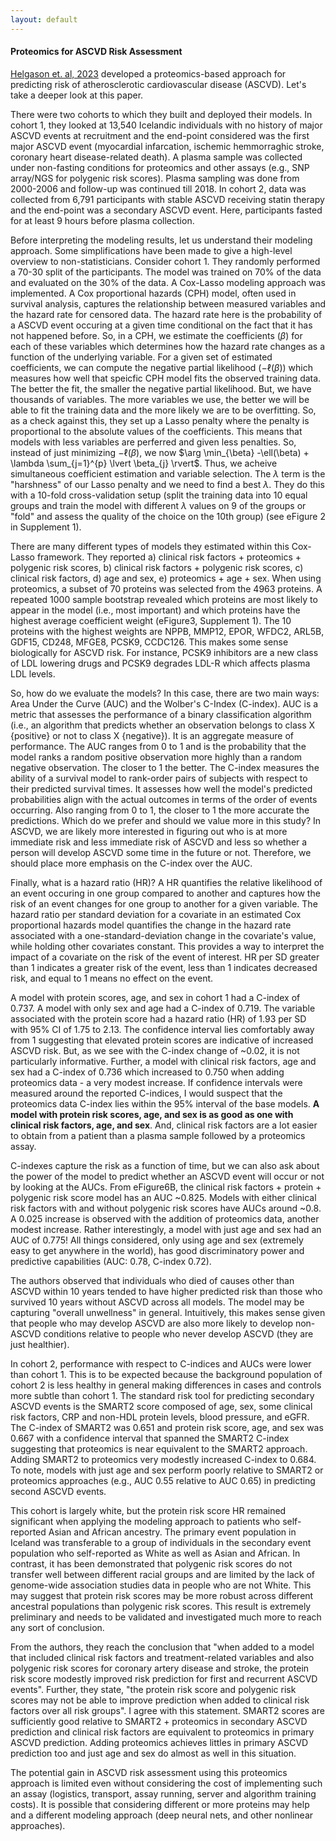 ```yaml
---
layout: default
---
```


#### Proteomics for ASCVD Risk Assessment

[Helgason et. al, 2023](https://jamanetwork.com/journals/jama/fullarticle/2808522) developed a proteomics-based approach for predicting risk of atherosclerotic cardiovascular disease (ASCVD). Let's take a deeper look at this paper. 

There were two cohorts to which they built and deployed their models. In cohort 1, they looked at 13,540 Icelandic individuals with no history of major ASCVD events at recruitment and the end-point considered was the first major ASCVD event (myocardial infarcation, ischemic hemmorraghic stroke, coronary heart disease-related death). A plasma sample was collected under non-fasting conditions for proteomics and other assays (e.g., SNP array/NGS for polygenic risk scores). Plasma sampling was done from 2000-2006 and follow-up was continued till 2018. In cohort 2, data was collected from 6,791 participants with stable ASCVD receiving statin therapy and the end-point was a secondary ASCVD event. Here, participants fasted for at least 9 hours before plasma collection. 

Before interpreting the modeling results, let us understand their modeling approach. Some simplifications have been made to give a high-level overview to non-statisticians. Consider cohort 1. They randomly performed a 70-30 split of the participants. The model was trained on 70% of the data and evaluated on the 30% of the data. A Cox-Lasso modeling approach was implemented. A Cox proportional hazards (CPH) model, often used in survival analysis, captures the relationship between measured variables and the hazard rate for censored data. The hazard rate here is the probability of a ASCVD event occuring at a given time conditional on the fact that it has not happened before. So, in a CPH, we estimate the coefficients ($\beta$) for each of these variables which determines how the hazard rate changes as a function of the underlying variable. For a given set of estimated coefficients, we can compute the negative partial likelihood ($-\ell(\beta)$) which measures how well that speicfic CPH model fits the observed training data. The better the fit, the smaller the negative partial likelihood. But, we have thousands of variables. The more variables we use, the better we will be able to fit the training data and the more likely we are to be overfitting. So, as a check against this, they set up a Lasso penalty where the penalty is proportional to the absolute values of the coefficients. This means that models with less variables are perferred and given less penalties. So, instead of just minimizing $-\ell(\beta)$, we now $\arg \min_{\beta} -\ell(\beta) + \lambda \sum_{j=1}^{p} \lvert \beta_{j} \rvert$. Thus, we acheive simultaneous coefficient estimation and variable selection. The $\lambda$ term is the "harshness" of our Lasso penalty and we need to find a best $\lambda$. They do this with a 10-fold cross-validation setup (split the training data into 10 equal groups and train the model with different $\lambda$ values on 9 of the groups or "fold" and assess the quality of the choice on the 10th group) (see eFigure 2 in Supplement 1). 

There are many different types of models they estimated within this Cox-Lasso framework. They reported a) clinical risk factors + proteomics + polygenic risk scores, b) clinical risk factors + polygenic risk scores, c) clinical risk factors, d) age and sex, e) proteomics + age + sex. When using proteomics, a subset of 70 proteins was selected from the 4963 proteins. A repeated 1000 sample bootstrap revealed which proteins are most likely to appear in the model (i.e., most important) and which proteins have the highest average coefficient weight (eFigure3, Supplement 1). The 10 proteins with the highest weights are NPPB, MMP12, EPOR, WFDC2, ARL5B, GDF15, CD248, MFGE8, PCSK9, CCDC126. This makes some sense biologically for ASCVD risk. For instance, PCSK9 inhibitors are a new class of LDL lowering drugs and PCSK9 degrades LDL-R which affects plasma LDL levels. 

So, how do we evaluate the models? In this case, there are two main ways: Area Under the Curve (AUC) and the Wolber's C-Index (C-index). AUC is a metric that assesses the performance of a binary classification algorithm (i.e., an algorithm that predicts whether an observation belongs to class X {positive} or not to class X {negative}). It is an aggregate measure of performance. The AUC ranges from 0 to 1 and is the probability that the model ranks a random positive observation more highly than a random negative observation. The closer to 1 the better. The C-index measures the ability of a survival model to rank-order pairs of subjects with respect to their predicted survival times. It assesses how well the model's predicted probabilities align with the actual outcomes in terms of the order of events occurring. Also ranging from 0 to 1, the closer to 1 the more accurate the predictions. Which do we prefer and should we value more in this study? In ASCVD, we are likely more interested in figuring out who is at more immediate risk and less immediate risk of ASCVD and less so whether a person will develop ASCVD some time in the future or not. Therefore, we should place more emphasis on the C-index over the AUC. 

Finally, what is a hazard ratio (HR)? A HR quantifies the relative likelihood of an event occuring in one group compared to another and captures how the risk of an event changes for one group to another for a given variable. The hazard ratio per standard deviation for a covariate in an estimated Cox proportional hazards model quantifies the change in the hazard rate associated with a one-standard-deviation change in the covariate's value, while holding other covariates constant. This provides a way to interpret the impact of a covariate on the risk of the event of interest. HR per SD greater than 1 indicates a greater risk of the event, less than 1 indicates decreased risk, and equal to 1 means no effect on the event. 

A model with protein scores, age, and sex in cohort 1 had a C-index of 0.737. A model with only sex and age had a C-index of 0.719. The variable associated with the protein score had a hazard ratio (HR) of 1.93 per SD with 95% CI of 1.75 to 2.13. The confidence interval lies comfortably away from 1 suggesting that elevated protein scores are indicative of increased ASCVD risk. But, as we see with the C-index change of ~0.02, it is not particularly informative. Further, a model with clinical risk factors, age and sex had a C-index of 0.736 which increased to 0.750 when adding proteomics data - a very modest increase. If confidence intervals were measured around the reported C-indices, I would suspect that the proteomics data C-index lies within the 95% interval of the base models. **A model with protein risk scores, age, and sex is as good as one with clinical risk factors, age, and sex**. And, clinical risk factors are a lot easier to obtain from a patient than a plasma sample followed by a proteomics assay. 

C-indexes capture the risk as a function of time, but we can also ask about the power of the model to predict whether an ASCVD event will occur or not by looking at the AUCs. From eFigure6B, the clinical risk factors + protein + polygenic risk score model has an AUC ~0.825. Models with either clinical risk factors with and without polygenic risk scores have AUCs around ~0.8. A 0.025 increase is observed with the addition of proteomics data, another modest increase. Rather interestingly, a model with just age and sex had an AUC of 0.775! All things considered, only using age and sex (extremely easy to get anywhere in the world), has good discriminatory power and predictive capabilities (AUC: 0.78, C-index 0.72).

The authors observed that individuals who died of causes other than ASCVD within 10 years tended to have higher predicted risk than those who survived 10 years without ASCVD across all models. The model may be capturing "overall unwellness" in general. Intuitively, this makes sense given that people who may develop ASCVD are also more likely to develop non-ASCVD conditions relative to people who never develop ASCVD (they are just healthier). 

In cohort 2, performance with respect to C-indices and AUCs were lower than cohort 1. This is to be expected because the background population of cohort 2 is less healthy in general making differences in cases and controls more subtle than cohort 1. The standard risk tool for predicting secondary ASCVD events is the SMART2 score composed of age, sex, some clinical risk factors, CRP and non-HDL protein levels, blood pressure, and eGFR. The C-index of SMART2 was 0.651 and protein risk score, age, and sex was 0.667 with a confidence interval that spanned the SMART2 C-index suggesting that proteomics is near equivalent to the SMART2 approach. Adding SMART2 to proteomics very modestly increased C-index to 0.684. To note, models with just age and sex perform poorly relative to SMART2 or proteomics approaches (e.g., AUC 0.55 relative to AUC 0.65) in predicting second ASCVD events. 

This cohort is largely white, but the protein risk score HR remained significant when applying the modeling approach to patients who self-reported Asian and African ancestry. The primary event population in Iceland was transferable to a group
of individuals in the secondary event population who self-reported as White as well as Asian and African. In contrast, it
has been demonstrated that polygenic risk scores do not transfer well between different racial groups and are limited by the
lack of genome-wide association studies data in people who are not White. This may suggest that protein risk scores may be more robust across different ancestral populations than polygenic risk scores. This result is extremely preliminary and needs to be validated and investigated much more to reach any sort of conclusion. 

From the authors, they reach the conclusion that "when added to a model that included clinical risk factors and treatment-related variables and also polygenic risk scores for coronary artery disease and stroke, the protein risk score modestly improved risk prediction for first and recurrent ASCVD events". Further, they state, "the protein risk score and polygenic risk scores may not be able to improve prediction when added to clinical risk factors over all risk groups". I agree with this statement. SMART2 scores are sufficiently good relative to SMART2 + proteomics in secondary ASCVD prediction and clinical risk factors are equivalent to proteomics in primary ASCVD prediction. Adding proteomics achieves littles in primary ASCVD prediction too and just age and sex do almost as well in this situation. 

The potential gain in ASCVD risk assessment using this proteomics approach is limited even without considering the cost of implementing such an assay (logistics, transport, assay running, server and algorithm training costs). It is possible that considering different or more proteins may help and a different modeling approach (deep neural nets, and other nonlinear approaches). 













































